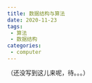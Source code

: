 ```yaml
---
title: 数据结构与算法
date: 2020-11-23
tags:
 - 算法
 - 数据结构
categories: 
 - computer
---
```



（还没写到这儿来呢，待。。。）